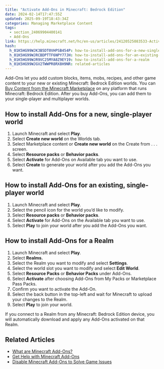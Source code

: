 ```yaml
---
title: "Activate Add-Ons in Minecraft: Bedrock Edition"
date: 2024-02-14T17:47:55Z
updated: 2025-09-19T18:43:34Z
categories: Managing Marketplace Content
tags:
  - section_24069904400141
  - Add-Ons
link: https://help.minecraft.net/hc/en-us/articles/24120525083533-Activate-Add-Ons-in-Minecraft-Bedrock-Edition
hash:
  h_01K5HG99WJK3B5DT0VHPSB454P: how-to-install-add-ons-for-a-new-single-player-world
  h_01K5HG99WJRCBDPTTF6NPY77JH: how-to-install-add-ons-for-an-existing-single-player-world
  h_01K5HG99WJR9VC25MYA8Z9EY19: how-to-install-add-ons-for-a-realm
  h_01K5HG99WJGV2TWWPR8RX8H9NR: related-articles
---
```


Add-Ons let you add custom blocks, items, mobs, recipes, and other game content to your new or existing Minecraft: Bedrock Edition worlds. You can [Buy Content from the Minecraft Marketplace](../Buying-Marketplace-Content/Buy-Content-from-the-Minecraft-Marketplace.md) on any platform that runs Minecraft: Bedrock Edition. After you buy Add-Ons, you can add them to your single-player and multiplayer worlds.

## How to install Add-Ons for a new, single-player world 

1.  Launch Minecraft and select **Play**.
2.  Select **Create new world** on the Worlds tab.
3.  Select Marketplace content or **Create new world** on the Create from . . . screen.
4.  Select **Resource packs** or **Behavior packs**.
5.  Select **Activate** for Add-Ons on Available tab you want to use.
6.  Select **Create** to generate your world after you add the Add-Ons you want.

## How to install Add-Ons for an existing, single-player world 

1.  Launch Minecraft and select **Play**.
2.  Select the pencil icon for the world you’d like to modify.
3.  Select **Resource packs** or **Behavior packs**.
4.  Select **Activate** for Add-Ons on the Available tab you want to use.
5.  Select **Play** to join your world after you add the Add-Ons you want.

## How to install Add-Ons for a Realm

1.  Launch Minecraft and select **Play**.
2.  Select **Realms.**
3.  Select the Realm you want to modify and select **Settings**.
4.  Select the world slot you want to modify and select **Edit World**.
5.  Select **Resource Packs** or **Behavior Packs** under Add-Ons.
6.  Select **Activate** after choosing Add-Ons from My Packs or Marketplace Pass Packs.
7.  Confirm you want to activate the Add-On.
8.  Select the back button in the top-left and wait for Minecraft to upload your changes to the Realm.
9.  Select **Play** to join your world.

If you connect to a Realm from any Minecraft: Bedrock Edition device, you will automatically download and apply any Add-Ons activated on that Realm.

## Related Articles

- [What are Minecraft Add-Ons?](./What-are-Minecraft-Add-Ons.md)
- [Get Help with Minecraft Add-Ons](../Marketplace-Troubleshooting/Redownload-Add-Ons-to-Fix-Missing-or-Corrupted-Packs.md)
- [Disable Minecraft Add-Ons to Solve Game Issues](../Marketplace-Troubleshooting/Disable-Minecraft-Add-Ons-to-Solve-Game-Issues.md)
